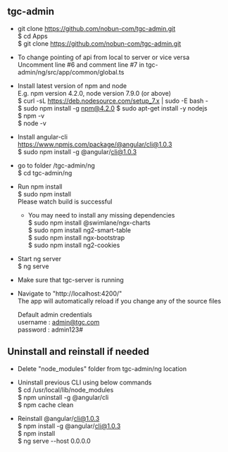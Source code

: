 ## tgc-admin

* git clone https://github.com/nobun-com/tgc-admin.git  
$ cd Apps  
$ git clone https://github.com/nobun-com/tgc-admin.git  

* To change pointing of api from local to server or vice versa  
Uncomment line #6 and comment line #7 in tgc-admin/ng/src/app/common/global.ts

* Install latest version of npm and node  
E.g. npm version 4.2.0, node version 7.9.0 (or above)  
$ curl -sL https://deb.nodesource.com/setup_7.x | sudo -E bash -  
$ sudo npm install -g npm@4.2.0 
$ sudo apt-get install -y nodejs   
$ npm -v  
$ node -v  

* Install angular-cli  
https://www.npmjs.com/package/@angular/cli@1.0.3  
$ sudo npm install -g @angular/cli@1.0.3  

* go to folder /tgc-admin/ng  
$ cd tgc-admin/ng

* Run npm install  
$ sudo npm install  
Please watch build is successful  

    * You may need to install any missing dependencies  
    $ sudo npm install @swimlane/ngx-charts  
    $ sudo npm install ng2-smart-table  
    $ sudo npm install ngx-bootstrap  
    $ sudo npm install ng2-cookies  

* Start ng server  
$ ng serve

* Make sure that tgc-server is running  

* Navigate to "http://localhost:4200/"  
The app will automatically reload if you change any of the source files  

    Default admin credentials  
    username : admin@tgc.com  
    password : admin123#  


## Uninstall and reinstall if needed

* Delete "node_modules" folder from tgc-admin/ng location  

* Uninstall previous CLI using below commands  
$ cd /usr/local/lib/node_modules  
$ npm uninstall -g @angular/cli  
$ npm cache clean  

* Reinstall @angular/cli@1.0.3  
$ npm install -g @angular/cli@1.0.3  
$ npm install  
$ ng serve --host 0.0.0.0  
